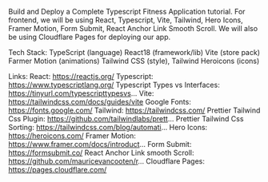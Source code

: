 Build and Deploy a Complete Typescript Fitness Application tutorial. For frontend, we will be using React, Typescript, Vite, Tailwind, Hero Icons, Framer Motion, Form Submit, React Anchor Link Smooth Scroll. We will also be using Cloudflare Pages for deploying our app.

Tech Stack: TypeScript (language) React18 (framework/lib) Vite (store pack) Farmer Motion (animations) Tailwind CSS (style), Tailwind Heroicons (icons)

Links: React: https://reactjs.org/ Typescript: https://www.typescriptlang.org/ Typescript Types vs Interfaces: https://tinyurl.com/typescripttypesvs... Vite: https://tailwindcss.com/docs/guides/vite Google Fonts: https://fonts.google.com/ Tailwind: https://tailwindcss.com/ Prettier Tailwind Css Plugin: https://github.com/tailwindlabs/prett... Prettier Tailwind Css Sorting: https://tailwindcss.com/blog/automati... Hero Icons: https://heroicons.com/ Framer Motion: https://www.framer.com/docs/introduct... Form Submit: https://formsubmit.co/ React Anchor Link smooth Scroll: https://github.com/mauricevancooten/r... Cloudflare Pages: https://pages.cloudflare.com/